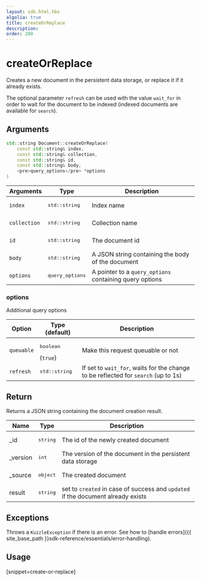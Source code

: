 ```yaml
---
layout: sdk.html.hbs
algolia: true
title: createOrReplace
description:
order: 200
---
```


# createOrReplace

Creates a new document in the persistent data storage, or replace it if it already exists.

The optional parameter `refresh` can be used with the value `wait_for` in order to wait for the document to be indexed (indexed documents are available for `search`).

## Arguments

```cpp
std::string Document::createOrReplace(
    const std::string& index, 
    const std::string& collection, 
    const std::string& id, 
    const std::string& body, 
    <pre>query_options</pre> *options
)
```

| Arguments | Type | Description |
| --- | --- | --- |
| `index` | <pre>std::string</pre> | Index name |
| `collection` | <pre>std::string</pre> | Collection name |
| `id` | <pre>std::string | The document id |
| `body` | <pre>std::string</pre> | A JSON string containing the body of the document |
| `options` | <pre>query_options</pre> | A pointer to a `query_options` containing query options |

### options

Additional query options

| Option   | Type (default)    | Description                       |
| ---------- | ------- | --------------------------------- |
| `queuable` | <pre>boolean</pre> (`true`) | Make this request queuable or not |
| `refresh` | <pre>std::string</pre> | If set to `wait_for`, waits for the change to be reflected for `search` (up to 1s) |

## Return

Returns a JSON string containing the document creation result.

| Name | Type | Description
| --- | --- | ---
| _id | <pre>string</pre> | The id of the newly created document
| _version | <pre>int</pre> | The version of the document in the persistent data storage
| _source | <pre>object</pre> | The created document
| result | <pre>string</pre> | set to `created` in case of success and `updated` if the document already exists

## Exceptions

Throws a `KuzzleException` if there is an error. See how to [handle errors]({{ site_base_path }}sdk-reference/essentials/error-handling).

## Usage

[snippet=create-or-replace]
